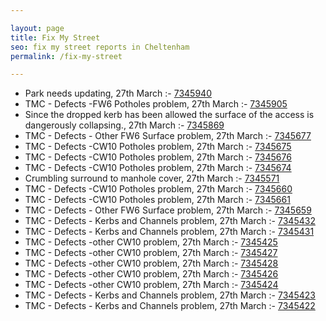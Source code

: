 ```yaml
---

layout: page
title: Fix My Street
seo: fix my street reports in Cheltenham
permalink: /fix-my-street

---
```


<!-- fix_marker starts -->

- Park needs updating, 27th March :- [7345940](https://www.fixmystreet.com/report/7345940)
- TMC - Defects -FW6 Potholes problem, 27th March :- [7345905](https://www.fixmystreet.com/report/7345905)
- Since the dropped kerb has been allowed the surface of the access is dangerously collapsing., 27th March :- [7345869](https://www.fixmystreet.com/report/7345869)
- TMC - Defects - Other FW6  Surface problem, 27th March :- [7345677](https://www.fixmystreet.com/report/7345677)
- TMC - Defects -CW10 Potholes problem, 27th March :- [7345675](https://www.fixmystreet.com/report/7345675)
- TMC - Defects -CW10 Potholes problem, 27th March :- [7345676](https://www.fixmystreet.com/report/7345676)
- TMC - Defects -CW10 Potholes problem, 27th March :- [7345674](https://www.fixmystreet.com/report/7345674)
- Crumbling surround to manhole cover, 27th March :- [7345571](https://www.fixmystreet.com/report/7345571)
- TMC - Defects -CW10 Potholes problem, 27th March :- [7345660](https://www.fixmystreet.com/report/7345660)
- TMC - Defects -CW10 Potholes problem, 27th March :- [7345661](https://www.fixmystreet.com/report/7345661)
- TMC - Defects - Other FW6  Surface problem, 27th March :- [7345659](https://www.fixmystreet.com/report/7345659)
- TMC - Defects - Kerbs and Channels problem, 27th March :- [7345432](https://www.fixmystreet.com/report/7345432)
- TMC - Defects - Kerbs and Channels problem, 27th March :- [7345431](https://www.fixmystreet.com/report/7345431)
- TMC - Defects -other CW10 problem, 27th March :- [7345425](https://www.fixmystreet.com/report/7345425)
- TMC - Defects -other CW10 problem, 27th March :- [7345427](https://www.fixmystreet.com/report/7345427)
- TMC - Defects -other CW10 problem, 27th March :- [7345428](https://www.fixmystreet.com/report/7345428)
- TMC - Defects -other CW10 problem, 27th March :- [7345426](https://www.fixmystreet.com/report/7345426)
- TMC - Defects -other CW10 problem, 27th March :- [7345424](https://www.fixmystreet.com/report/7345424)
- TMC - Defects - Kerbs and Channels problem, 27th March :- [7345423](https://www.fixmystreet.com/report/7345423)
- TMC - Defects - Kerbs and Channels problem, 27th March :- [7345422](https://www.fixmystreet.com/report/7345422)

<!-- fix_marker ends -->